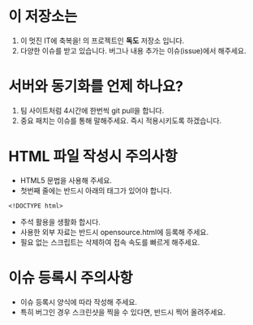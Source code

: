 # 이 저장소는
1. 이 멋진 IT에 축복을! 의 프로젝트인 **독도** 저장소 입니다.
2. 다양한 이슈를 받고 있습니다. 버그나 내용 추가는 이슈(issue)에서 해주세요.

# 서버와 동기화를 언제 하나요?
1. 팀 사이트처럼 4시간에 한번씩 git pull을 합니다.
2. 중요 패치는 이슈를 통해 말해주세요. 즉시 적용시키도록 하겠습니다.
# HTML 파일 작성시 주의사항
- HTML5 문법을 사용해 주세요.
- 첫번째 줄에는 반드시 아래의 태그가 있어야 합니다.
~~~
<!DOCTYPE html>
~~~
- 주석 활용을 생활화 합시다.
- 사용한 외부 자료는 반드시 opensource.html에 등록해 주세요.
- 필요 없는 스크립트는 삭제하여 접속 속도를 빠르게 해주세요.

# 이슈 등록시 주의사항
- 이슈 등록시 양식에 따라 작성해 주세요.
- 특히 버그인 경우 스크린샷을 찍을 수 있다면, 반드시 찍어 올려주세요.
